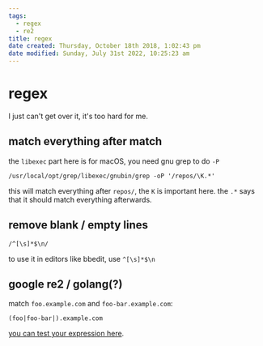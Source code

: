 ```yaml
---
tags: 
  - regex
  - re2
title: regex
date created: Thursday, October 18th 2018, 1:02:43 pm
date modified: Sunday, July 31st 2022, 10:25:23 am
---
```


# regex

I just can't get over it, it's too hard for me.

## match everything after match

the `libexec` part here is for macOS, you need gnu grep to do `-P`

```
/usr/local/opt/grep/libexec/gnubin/grep -oP '/repos/\K.*'
```

this will match everything after `repos/`, the `K` is important here. the `.*` says that it should match everything afterwards.

## remove blank / empty lines

```
/^[\s]*$\n/
```

to use it in editors like bbedit, use `^[\s]*$\n`

## google re2 / golang(?)

match `foo.example.com` and `foo-bar.example.com`:

```
(foo|foo-bar|).example.com
```

[you can test your expression here](https://regoio.herokuapp.com).
